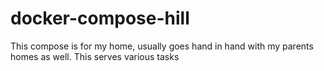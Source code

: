 # docker-compose-hill
This compose is for my home, usually goes hand in hand with my parents homes as well. This serves various tasks
